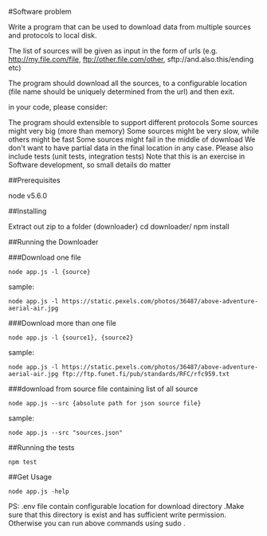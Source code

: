 #Software problem

Write a program that can be used to download data from multiple sources and protocols to local disk.

The list of sources will be given as input in the form of urls (e.g. http://my.file.com/file, ftp://other.file.com/other, sftp://and.also.this/ending etc)

The program should download all the sources, to a configurable location (file name should be uniquely determined from the url) and then exit.

in your code, please consider:

The program should extensible to support different protocols
Some sources might very big (more than memory)
Some sources might be very slow, while others might be fast
Some sources might fail in the middle of download
We don't want to have partial data in the final location in any case.
Please also include tests (unit tests, integration tests)
Note that this is an exercise in Software development, so small details do matter



##Prerequisites

node v5.6.0

##Installing

Extract out zip to a folder {downloader}
cd downloader/
npm install


##Running the Downloader

###Download one file

```
node app.js -l {source}
```
sample: 
```
node app.js -l https://static.pexels.com/photos/36487/above-adventure-aerial-air.jpg
```

###Download more than one file

```
node app.js -l {source1}, {source2}
```
sample:
```
node app.js -l https://static.pexels.com/photos/36487/above-adventure-aerial-air.jpg ftp://ftp.funet.fi/pub/standards/RFC/rfc959.txt
```

###download from source file containing list of all source

```
node app.js --src {absolute path for json source file}
```
sample:
```
node app.js --src "sources.json"
```

##Running the tests
```
npm test
```

##Get Usage
```
node app.js -help
```


PS: .env file contain configurable location for download directory .Make sure that this directory is exist and has sufficient
write permission. Otherwise you can run above commands using sudo .


